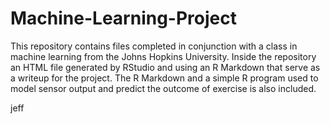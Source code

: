 # Machine-Learning-Project
This repository contains files completed in conjunction with a class in machine learning from 
the Johns Hopkins University.  Inside the repository an HTML file generated by RStudio and using
an R Markdown that serve as a writeup for the project.  The R Markdown and a simple R program 
used to model sensor output and predict the outcome of exercise is also included.

jeff
